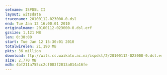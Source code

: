 ```yaml
---
setname: ISPDSL II
layout: witsdata
tracename: 20100112-023000-0.dsl
end: Tue Jan 12 16:00:01 2010
originalname: 20100112-023000-0.dsl.erf
gzsize: 1,121 MB
len: 0:30:00
start: Tue Jan 12 15:30:01 2010
totalwirelen: 21,190 MB
pkts: 36 million
download: ftp://wits.cs.waikato.ac.nz/ispdsl/2/20100112-023000-0.dsl.erf.gz
size: 2,770 MB
md5: 4bf211a755cc2cf083f2013a014a16fe
---
```

